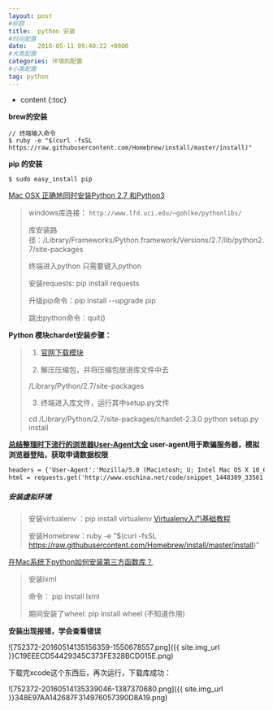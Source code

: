 ```yaml
---
layout: post
#标题
title:  python 安装
#时间配置
date:   2016-05-11 09:40:22 +0800
#大类配置
categories: 环境的配置
#小类配置
tag: python
---
```


* content
{:toc}


**brew的安装**

```shell
// 终端输入命令
$ ruby -e "$(curl -fsSL https://raw.githubusercontent.com/Homebrew/install/master/install)"
```

**pip 的安装**

```shell
$ sudo easy_install pip
```
<a href="https://www.jianshu.com/p/51811fa24752" target="_blank">Mac OSX 正确地同时安装Python 2.7 和Python3</a><br>

> windows库连接： `http://www.lfd.uci.edu/~gohlke/pythonlibs/`
>
> 库安装路径：/Library/Frameworks/Python.framework/Versions/2.7/lib/python2.7/site-packages
>
> 终端进入python 只需要键入python
>
> 安装requests: pip install requests
>
> 升级pip命令：pip install --upgrade pip
>
> 跳出python命令：quit()

**Python 模块chardet安装步骤：**

> 1. <a href="https://pypi.python.org/pypi/chardet" target="_blank">官网下载模块</a><br>
>
> 2. 解压压缩包，并将压缩包放进库文件中去 
> 
> /Library/Python/2.7/site-packages
>
> 3. 终端进入库文件，运行其中setup.py文件 
>
> cd /Library/Python/2.7/site-packages/chardet-2.3.0
> python setup.py install

 

**<a href="http://www.fanli7.net/a/JAVAbiancheng/ANT/20140729/482455.html" target="_blank">总结整理时下流行的浏览器User-Agent大全</a> user-agent用于欺骗服务器，模拟浏览器登陆，获取申请数据权限**

```html
headers = {'User-Agent':'Mozilla/5.0 (Macintosh; U; Intel Mac OS X 10_6_8; en-us) AppleWebKit/534.50 (KHTML, like Gecko) Version/5.1 Safari/534.50'}
html = requests.get('http://www.oschina.net/code/snippet_1448389_33561',headers = headers)
```

##### 安装虚拟环境

> 安装virtualenv ：pip install virtualenv  <a href="http://flask123.sinaapp.com/article/39/" target="_blank">Virtualenv入门基础教程</a>
>
> 安装Homebrew：ruby -e "$(curl -fsSL https://raw.githubusercontent.com/Homebrew/install/master/install)"

 

<a href="http://www.zhihu.com/question/34913496" target="_blank">在Mac系统下python如何安装第三方函数库？</a><br>

 

> 安装lxml
> 
> 命令： pip install lxml
> 
> 期间安装了wheel: pip install wheel (不知道作用)

**安装出现报错，学会查看错误**


![752372-20160514135156359-1550678557.png]({{ site.img_url }}C19EEECD54429345C373FE328BCD015E.png)
 

下载完xcode这个东西后，再次运行，下载库成功：

![752372-20160514135339046-1387370680.png]({{ site.img_url }}348E97AA142687F314976057390D8A19.png)